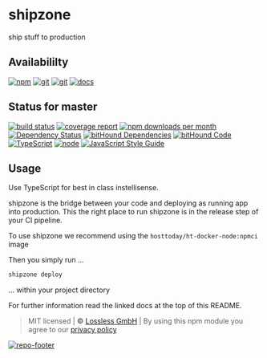 # shipzone

ship stuff to production

## Availabililty

[![npm](https://shipzone.gitlab.io/assets/repo-button-npm.svg)](https://www.npmjs.com/package/shipzone)
[![git](https://shipzone.gitlab.io/assets/repo-button-git.svg)](https://GitLab.com/shipzone/shipzone)
[![git](https://shipzone.gitlab.io/assets/repo-button-mirror.svg)](https://github.com/shipzone/shipzone)
[![docs](https://shipzone.gitlab.io/assets/repo-button-docs.svg)](https://shipzone.gitlab.io/shipzone/)

## Status for master

[![build status](https://GitLab.com/shipzone/shipzone/badges/master/build.svg)](https://GitLab.com/shipzone/shipzone/commits/master)
[![coverage report](https://GitLab.com/shipzone/shipzone/badges/master/coverage.svg)](https://GitLab.com/shipzone/shipzone/commits/master)
[![npm downloads per month](https://img.shields.io/npm/dm/shipzone.svg)](https://www.npmjs.com/package/shipzone)
[![Dependency Status](https://david-dm.org/shipzone/shipzone.svg)](https://david-dm.org/shipzone/shipzone)
[![bitHound Dependencies](https://www.bithound.io/github/shipzone/shipzone/badges/dependencies.svg)](https://www.bithound.io/github/shipzone/shipzone/master/dependencies/npm)
[![bitHound Code](https://www.bithound.io/github/shipzone/shipzone/badges/code.svg)](https://www.bithound.io/github/shipzone/shipzone)
[![TypeScript](https://img.shields.io/badge/TypeScript-2.x-blue.svg)](https://nodejs.org/dist/latest-v6.x/docs/api/)
[![node](https://img.shields.io/badge/node->=%206.x.x-blue.svg)](https://nodejs.org/dist/latest-v6.x/docs/api/)
[![JavaScript Style Guide](https://img.shields.io/badge/code%20style-standard-brightgreen.svg)](http://standardjs.com/)

## Usage

Use TypeScript for best in class instellisense.

shipzone is the bridge between your code and deploying as running app into production.
This the right place to run shipzone is in the release step of your CI pipeline.

To use shipzone we recommend using the `hosttoday/ht-docker-node:npmci` image

Then you simply run ...

```sh
shipzone deploy
```

... within your project directory

For further information read the linked docs at the top of this README.

> MIT licensed | **&copy;** [Lossless GmbH](https://lossless.gmbh)
> | By using this npm module you agree to our [privacy policy](https://lossless.gmbH/privacy.html)

[![repo-footer](https://shipzone.gitlab.io/assets/repo-footer.svg)](https://ship.zone)
